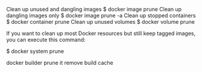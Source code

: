 Clean up unused and dangling images
$ docker image prune
Clean up dangling images only
$ docker image prune -a
Clean up stopped containers
$ docker container prune
Clean up unused volumes
$ docker volume prune

If you want to clean up most Docker resources but still keep tagged images, you can execute this command:








$ docker system prune

docker builder prune
it remove build cache